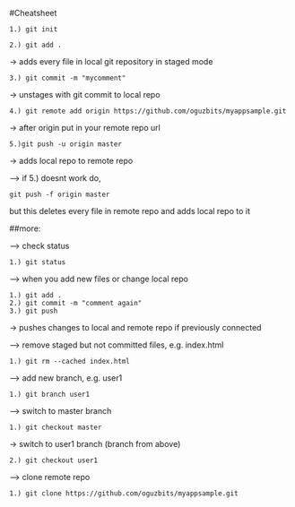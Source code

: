 #Cheatsheet
```
1.) git init
```
```
2.) git add .
```
-> adds every file in local git repository in staged mode
```
3.) git commit -m "mycomment"
```
-> unstages with git commit to local repo
```
4.) git remote add origin https://github.com/oguzbits/myappsample.git
```
-> after origin put in your remote repo url
```
5.)git push -u origin master
```
-> adds local repo to remote repo

--> if 5.) doesnt work do,
```
git push -f origin master
```
but this deletes every file in remote repo and adds local repo to it

##more:

--> check status
```
1.) git status
```
--> when you add new files or change local repo
```
1.) git add .
2.) git commit -m "comment again"
3.) git push
```
-> pushes changes to local and remote repo if previously connected

--> remove staged but not committed files, e.g. index.html
```
1.) git rm --cached index.html
```
--> add new branch, e.g. user1
```
1.) git branch user1
```
--> switch to master branch
```
1.) git checkout master
```
-> switch to user1 branch (branch from above)
```
2.) git checkout user1
```
--> clone remote repo
```
1.) git clone https://github.com/oguzbits/myappsample.git
```
